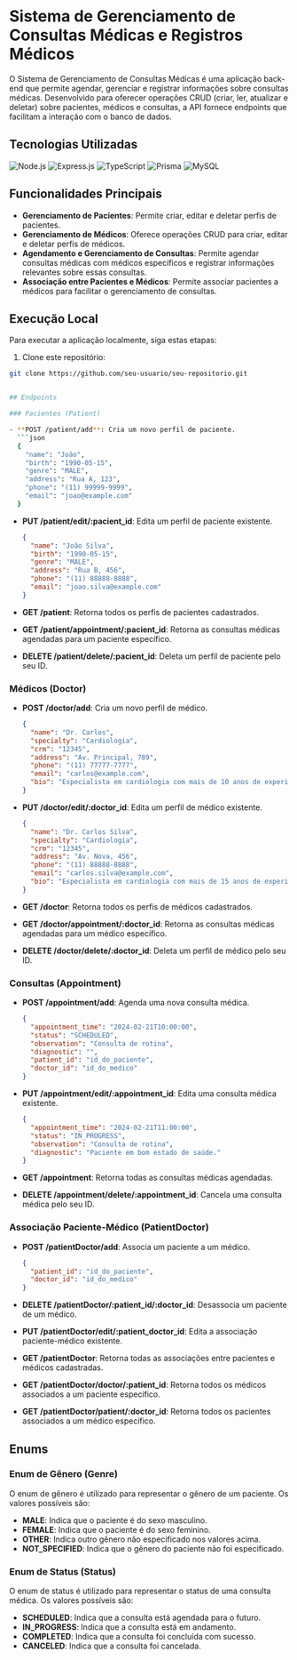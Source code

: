 # Sistema de Gerenciamento de Consultas Médicas e Registros Médicos


O Sistema de Gerenciamento de Consultas Médicas é uma aplicação back-end que permite agendar, gerenciar e registrar informações sobre consultas médicas. Desenvolvido para oferecer operações CRUD (criar, ler, atualizar e deletar) sobre pacientes, médicos e consultas, a API fornece endpoints que facilitam a interação com o banco de dados.


## Tecnologias Utilizadas


![Node.js](https://img.shields.io/badge/Node.js-43853D?style=for-the-badge&logo=node.js&logoColor=white) ![Express.js](https://img.shields.io/badge/Express.js-000000?style=for-the-badge&logo=express&logoColor=white) ![TypeScript](https://img.shields.io/badge/TypeScript-007ACC?style=for-the-badge&logo=typescript&logoColor=white) ![Prisma](https://img.shields.io/badge/Prisma-1B222D?style=for-the-badge&logo=prisma&logoColor=white) ![MySQL](https://img.shields.io/badge/MySQL-4479A1?style=for-the-badge&logo=mysql&logoColor=white)


## Funcionalidades Principais


- **Gerenciamento de Pacientes**: Permite criar, editar e deletar perfis de pacientes.
- **Gerenciamento de Médicos**: Oferece operações CRUD para criar, editar e deletar perfis de médicos.
- **Agendamento e Gerenciamento de Consultas**: Permite agendar consultas médicas com médicos específicos e registrar informações relevantes sobre essas consultas.
- **Associação entre Pacientes e Médicos**: Permite associar pacientes a médicos para facilitar o gerenciamento de consultas.

## Execução Local

Para executar a aplicação localmente, siga estas etapas:

1. Clone este repositório:

```bash
git clone https://github.com/seu-usuario/seu-repositorio.git


## Endpoints

### Pacientes (Patient)

- **POST /patient/add**: Cria um novo perfil de paciente.
  ```json
  {
    "name": "João",
    "birth": "1990-05-15",
    "genre": "MALE",
    "address": "Rua A, 123",
    "phone": "(11) 99999-9999",
    "email": "joao@example.com"
  }
  ```

- **PUT /patient/edit/:pacient_id**: Edita um perfil de paciente existente.
  ```json
  {
    "name": "João Silva",
    "birth": "1990-05-15",
    "genre": "MALE",
    "address": "Rua B, 456",
    "phone": "(11) 88888-8888",
    "email": "joao.silva@example.com"
  }
  ```

- **GET /patient**: Retorna todos os perfis de pacientes cadastrados.
- **GET /patient/appointment/:pacient_id**: Retorna as consultas médicas agendadas para um paciente específico.
- **DELETE /patient/delete/:pacient_id**: Deleta um perfil de paciente pelo seu ID.

### Médicos (Doctor)

- **POST /doctor/add**: Cria um novo perfil de médico.
  ```json
  {
    "name": "Dr. Carlos",
    "specialty": "Cardiologia",
    "crm": "12345",
    "address": "Av. Principal, 789",
    "phone": "(11) 77777-7777",
    "email": "carlos@example.com",
    "bio": "Especialista em cardiologia com mais de 10 anos de experiência."
  }
  ```

- **PUT /doctor/edit/:doctor_id**: Edita um perfil de médico existente.
  ```json
  {
    "name": "Dr. Carlos Silva",
    "specialty": "Cardiologia",
    "crm": "12345",
    "address": "Av. Nova, 456",
    "phone": "(11) 88888-8888",
    "email": "carlos.silva@example.com",
    "bio": "Especialista em cardiologia com mais de 15 anos de experiência."
  }
  ```

- **GET /doctor**: Retorna todos os perfis de médicos cadastrados.
- **GET /doctor/appointment/:doctor_id**: Retorna as consultas médicas agendadas para um médico específico.
- **DELETE /doctor/delete/:doctor_id**: Deleta um perfil de médico pelo seu ID.

### Consultas (Appointment)

- **POST /appointment/add**: Agenda uma nova consulta médica.
  ```json
  {
    "appointment_time": "2024-02-21T10:00:00",
    "status": "SCHEDULED",
    "observation": "Consulta de rotina",
    "diagnostic": "",
    "patient_id": "id_do_paciente",
    "doctor_id": "id_do_medico"
  }
  ```

- **PUT /appointment/edit/:appointment_id**: Edita uma consulta médica existente.
  ```json
  {
    "appointment_time": "2024-02-21T11:00:00",
    "status": "IN_PROGRESS",
    "observation": "Consulta de rotina",
    "diagnostic": "Paciente em bom estado de saúde."
  }
  ```

- **GET /appointment**: Retorna todas as consultas médicas agendadas.
- **DELETE /appointment/delete/:appointment_id**: Cancela uma consulta médica pelo seu ID.

### Associação Paciente-Médico (PatientDoctor)

- **POST /patientDoctor/add**: Associa um paciente a um médico.
  ```json
  {
    "patient_id": "id_do_paciente",
    "doctor_id": "id_do_medico"
  }
  ```

- **DELETE /patientDoctor/:patient_id/:doctor_id**: Desassocia um paciente de um médico.
- **PUT /patientDoctor/edit/:patient_doctor_id**: Edita a associação paciente-médico existente.
- **GET /patientDoctor**: Retorna todas as associações entre pacientes e médicos cadastradas.
- **GET /patientDoctor/doctor/:patient_id**: Retorna todos os médicos associados a um paciente específico.
- **GET /patientDoctor/patient/:doctor_id**: Retorna todos os pacientes associados a um médico específico.

## Enums

### Enum de Gênero (Genre)


O enum de gênero é utilizado para representar o gênero de um paciente. Os valores possíveis são:

- **MALE**: Indica que o paciente é do sexo masculino.
- **FEMALE**: Indica que o paciente é do sexo feminino.
- **OTHER**: Indica outro gênero não especificado nos valores acima.
- **NOT_SPECIFIED**: Indica que o gênero do paciente não foi especificado.


### Enum de Status (Status)


O enum de status é utilizado para representar o status de uma consulta médica. Os valores possíveis são:

- **SCHEDULED**: Indica que a consulta está agendada para o futuro.
- **IN_PROGRESS**: Indica que a consulta está em andamento.
- **COMPLETED**: Indica que a consulta foi concluída com sucesso.
- **CANCELED**: Indica que a consulta foi cancelada.